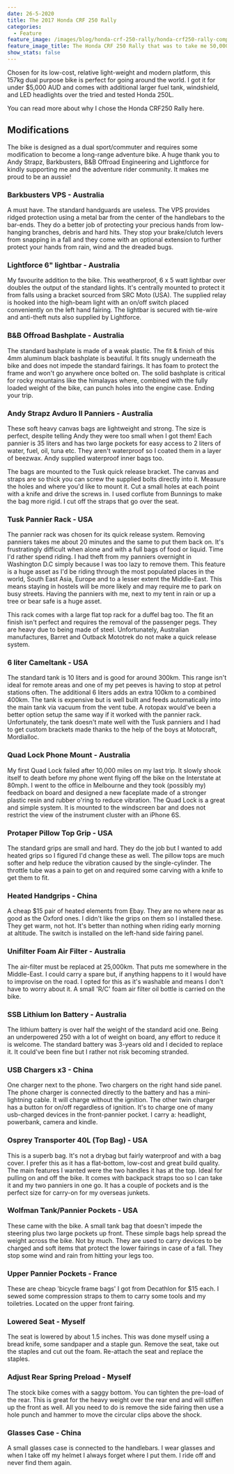 ```yaml
---
date: 26-5-2020
title: The 2017 Honda CRF 250 Rally
categories:
  - Feature
feature_image: /images/blog/honda-crf-250-rally/honda-crf250-rally-complete-cover.jpg
feature_image_title: The Honda CRF 250 Rally that was to take me 50,000km from Melbourne to London
show_stats: false
---
```

<p>
Chosen for its low-cost, relative light-weight and modern platform, this 157kg dual purpose bike is perfect for going around the world. I got it for under $5,000 AUD and comes with additional larger fuel tank, windshield, and LED headlights over the tried and tested Honda 250L.
</p>
<p>
You can read more about why I chose the Honda CRF250 Rally here.
</p>

<h2>Modifications</h2>
The bike is designed as a dual sport/commuter and requires some modification to become a long-range adventure bike. A huge thank you to Andy Strapz, Barkbusters, B&B Offroad Engineering and Lightforce for kindly supporting me and the adventure rider community. It makes me proud to be an aussie! 

<h3>Barkbusters VPS - Australia</h3>
<p>
A must have. The standard handguards are useless. The VPS provides ridged protection using a metal bar from the center of the handlebars to the bar-ends. They do a better job of protecting your precious hands from low-hanging branches, debris and hard hits. They stop your brake/clutch levers from snapping in a fall and they come with an optional extension to further protect your hands from rain, wind and the dreaded bugs.
</p>

<h3>Lightforce 6" lightbar - Australia</h3>
<p>
My favourite addition to the bike. This weatherproof, 6 x 5 watt lightbar over doubles the output of the standard lights. It's centrally mounted to protect it from falls using a bracket sourced from SRC Moto (USA). The supplied relay is hooked into the high-beam light with an on/off switch placed conveniently on the left hand fairing. The lightbar is secured with tie-wire and anti-theft nuts also supplied by Lightforce.
</p>

<h3>B&B Offroad Bashplate - Australia</h3>
<p>
The standard bashplate is made of a weak plastic. The fit & finish of this 4mm aluminum black bashplate is beautiful. It fits snugly underneath the bike and does not impede the standard fairings. It has foam to protect the frame and won't go anywhere once bolted on. The solid bashplate is critical for rocky mountains like the himalayas where, combined with the fully loaded weight of the bike, can punch holes into the engine case. Ending your trip.
</p>

<h3>Andy Strapz Avduro II Panniers - Australia</h3>
<p>
These soft heavy canvas bags are lightweight and strong. The size is perfect, despite telling Andy they were too small when I got them! Each pannier is 35 liters and has two large pockets for easy access to 2 liters of water, fuel, oil, tuna etc. They aren't waterproof so I coated them in a layer of beezwax. Andy supplied waterproof inner bags too.
</p>
<p>
The bags are mounted to the Tusk quick release bracket. The canvas and straps are so thick you can screw the supplied bolts directly into it. Measure the holes and where you'd like to mount it. Cut a small holes at each point with a knife and drive the screws in. I used corflute from Bunnings to make the bag more rigid. I cut off the straps that go over the seat.
</p>

<h3>Tusk Pannier Rack - USA</h3>
<p>
The pannier rack was chosen for its quick release system. Removing panniers takes me about 20 minutes and the same to put them back on. It's frustratingly difficult when alone and with a full bags of food or liquid. Time I'd rather spend riding. I had theft from my panniers overnight in Washington D.C simply because I was too lazy to remove them. This feature is a huge asset as I'd be riding through the most populated places in the world, South East Asia, Europe and to a lesser extent the Middle-East. This means staying in hostels will be more likely and may require me to park on busy streets. Having the panniers with me, next to my tent in rain or up a tree or bear safe is a huge asset.
</p>
<p>
This rack comes with a large flat top rack for a duffel bag too. The fit an finish isn't perfect and requires the removal of the passenger pegs. They are heavy due to being made of steel. Unfortunately, Australian manufactures, Barret and Outback Mototrek do not make a quick release system.
</p>

<h3>6 liter Cameltank - USA</h3>
<p>
The standard tank is 10 liters and is good for around 300km. This range isn't ideal for remote areas and one of my pet peeves is having to stop at petrol stations often. The additional 6 liters adds an extra 100km to a combined 400km. The tank is expensive but is well built and feeds automatically into the main tank via vacuum from the vent tube. A rotopax would've been a better option setup the same way if it worked with the pannier rack. Unfortunately, the tank doesn't mate well with the Tusk panniers and I had to get custom brackets made thanks to the help of the boys at Motocraft, Mordialloc.
</p>

<h3>Quad Lock Phone Mount - Australia</h3>
<p>
My first Quad Lock failed after 10,000 miles on my last trip. It slowly shook itself to death before my phone went flying off the bike on the Interstate at 80mph. I went to the office in Melbourne and they took (possibly my) feedback on board and designed a new faceplate made of a stronger plastic resin and rubber o'ring to reduce vibration. The Quad Lock is a great and simple system. It is mounted to the windscreen bar and does not restrict the view of the instrument cluster with an iPhone 6S.
</p>

<h3>Protaper Pillow Top Grip - USA</h3>
<p>
The standard grips are small and hard. They do the job but I wanted to add heated grips so I figured I'd change these as well. The pillow tops are much softer and help reduce the vibration caused by the single-cylinder. The throttle tube was a pain to get on and required some carving with a knife to get them to fit.
</p>
<h3>Heated Handgrips - China</h3>
<p>
A cheap $15 pair of heated elements from Ebay. They are no where near as good as the Oxford ones. I didn't like the grips on them so I installed these. They get warm, not hot. It's better than nothing when riding early morning at altitude. The switch is installed on the left-hand side fairing panel.
</p>
<h3>Unifilter Foam Air Filter - Australia</h3>
<p>
The air-filter must be replaced at 25,000km. That puts me somewhere in the Middle-East. I could carry a spare but, if anything happens to it I would have to improvise on the road. I opted for this as it's washable and means I don't have to worry about it. A small 'R/C' foam air filter oil bottle is carried on the bike.
</p>
<h3>SSB Lithium Ion Battery - Australia</h3>
<p>
The lithium battery is over half the weight of the standard acid one. Being an underpowered 250 with a lot of weight on board, any effort to reduce it is welcome. The standard battery was 3-years old and I decided to replace it. It could've been fine but I rather not risk becoming stranded. 
</p>
<h3>USB Chargers x3 - China</h3>
<p>
One charger next to the phone. Two chargers on the right hand side panel. The phone charger is connected directly to the battery and has a mini-lightning cable. It will charge without the ignition. The other twin charger has a button for on/off regardless of ignition. It's to charge one of many usb-charged devices in the front-pannier pocket. I carry a: headlight, powerbank, camera and kindle.
</p>
<h3>Osprey Transporter 40L (Top Bag) - USA</h3>
<p>
This is a superb bag. It's not a drybag but fairly waterproof and with a bag cover. I prefer this as it has a flat-bottom, low-cost and great build quality. The main features I wanted were the two handles it has at the top. Ideal for pulling on and off the bike. It comes with backpack straps too so I can take it and my two panniers in one go. It has a couple of pockets and is the perfect size for carry-on for my overseas junkets.
</p>
<h3>Wolfman Tank/Pannier Pockets - USA</h3>
<p>
These came with the bike. A small tank bag that doesn't impede the steering plus two large pockets up front. These simple bags help spread the weight across the bike. Not by much. They are used to carry devices to be charged and soft items that protect the lower fairings in case of a fall. They stop some wind and rain from hitting your legs too.
</p>
<h3>Upper Pannier Pockets - France</h3>
<p>
These are cheap 'bicycle frame bags' I got from Decathlon for $15 each. I sewed some compression straps to them to carry some tools and my toiletries. Located on the upper front fairing.
</p>
<h3>Lowered Seat - Myself</h3>
<p>
The seat is lowered by about 1.5 inches. This was done myself using a bread knife, some sandpaper and a staple gun. Remove the seat, take out the staples and cut out the foam. Re-attach the seat and replace the staples.
</p>
<h3>Adjust Rear Spring Preload - Myself</h3>
<p>
The stock bike comes with a saggy bottom. You can tighten the pre-load of the rear. This is great for the heavy weight over the rear end and will stiffen up the front as well. All you need to do is remove the side fairing then use a hole punch and hammer to move the circular clips above the shock.
</p>
<h3>Glasses Case - China</h3>
<p>
A small glasses case is connected to the handlebars. I wear glasses and when I take off my helmet I always forget where I put them. I ride off and never find them again.
</p>